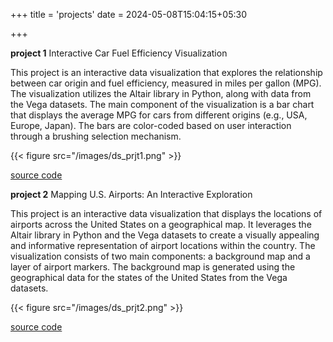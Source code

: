 +++
title = 'projects'
date = 2024-05-08T15:04:15+05:30


+++

**project 1**
Interactive Car Fuel Efficiency Visualization

This project is an interactive data visualization that explores the relationship between car origin and fuel efficiency, measured in miles per gallon (MPG). The visualization utilizes the Altair library in Python, along with data from the Vega datasets. The main component of the visualization is a bar chart that displays the average MPG for cars from different origins (e.g., USA, Europe, Japan). The bars are color-coded based on user interaction through a brushing selection mechanism.

{{< figure src="/images/ds_prjt1.png" >}}

[source code](https://github.com/NAjamsher/climate-data/blob/85583deb103e71ab49311329965761d58cc20796/barplot%20code)

**project 2**
Mapping U.S. Airports: An Interactive Exploration

This project is an interactive data visualization that displays the locations of airports across the United States on a geographical map. It leverages the Altair library in Python and the Vega datasets to create a visually appealing and informative representation of airport locations within the country. The visualization consists of two main components: a background map and a layer of airport markers. The background map is generated using the geographical data for the states of the United States from the Vega datasets.

{{< figure src="/images/ds_prjt2.png" >}}

[source code](https://github.com/NAjamsher/climate-data/blob/bee370d6d3e1ca84ecc21d6e92e8af071f636c0b/gis%20compound%20chart)
